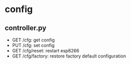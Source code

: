 # config

## controller.py
- GET /cfg: get config
- PUT /cfg: set config
- GET /cfg/reset: restart esp8266
- GET /cfg/factory: restore factory default configuration
